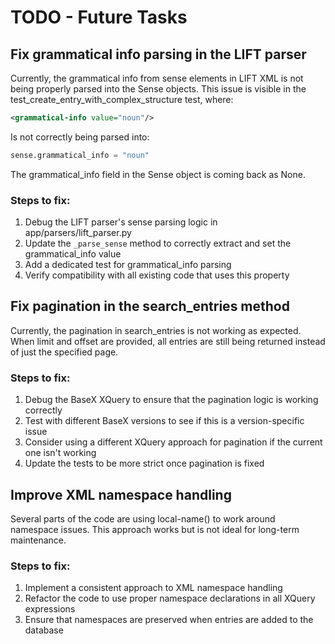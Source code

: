 # TODO - Future Tasks

## Fix grammatical info parsing in the LIFT parser

Currently, the grammatical info from sense elements in LIFT XML is not being properly parsed into the Sense objects. This issue is visible in the test_create_entry_with_complex_structure test, where:

```xml
<grammatical-info value="noun"/>
```

Is not correctly being parsed into:

```python
sense.grammatical_info = "noun"
```

The grammatical_info field in the Sense object is coming back as None.

### Steps to fix:

1. Debug the LIFT parser's sense parsing logic in app/parsers/lift_parser.py
2. Update the `_parse_sense` method to correctly extract and set the grammatical_info value
3. Add a dedicated test for grammatical_info parsing
4. Verify compatibility with all existing code that uses this property

## Fix pagination in the search_entries method

Currently, the pagination in search_entries is not working as expected. When limit and offset are provided, all entries are still being returned instead of just the specified page.

### Steps to fix:

1. Debug the BaseX XQuery to ensure that the pagination logic is working correctly
2. Test with different BaseX versions to see if this is a version-specific issue
3. Consider using a different XQuery approach for pagination if the current one isn't working
4. Update the tests to be more strict once pagination is fixed

## Improve XML namespace handling

Several parts of the code are using local-name() to work around namespace issues. This approach works but is not ideal for long-term maintenance.

### Steps to fix:

1. Implement a consistent approach to XML namespace handling
2. Refactor the code to use proper namespace declarations in all XQuery expressions
3. Ensure that namespaces are preserved when entries are added to the database
